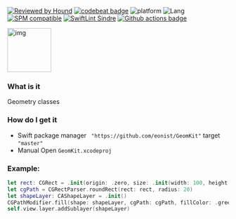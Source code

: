 [![Reviewed by Hound](https://img.shields.io/badge/Reviewed_by-Hound-8E64B0.svg)](https://houndci.com)
[![codebeat badge](https://codebeat.co/badges/bdda373a-6022-49be-949b-dece00d40a10)](https://codebeat.co/projects/github-com-eonist-geomsugar-master)
![platform](https://img.shields.io/badge/Platform-macOS/iOS-blue.svg)
![Lang](https://img.shields.io/badge/Language-Swift%205.1-orange.svg)
[![SPM compatible](https://img.shields.io/badge/SPM-compatible-4BC51D.svg?style=flat)](https://github.com/apple/swift-package-manager)
[![SwiftLint Sindre](https://img.shields.io/badge/SwiftLint-Sindre-hotpink.svg)](https://github.com/sindresorhus/swiftlint-sindre)
[![Github actions badge](https://badgen.net/github/checks/eonist/GeomKit?icon=github&label=Build%20Status)](https://github.com/eonist/GeomKit/actions)

<img width="100" alt="img" src="https://rawgit.com/stylekit/img/master/GraphicsLib.svg">

### What is it
Geometry classes

### How do I get it
- Swift package manager ` "https://github.com/eonist/GeomKit"` target `"master"`
- Manual Open `GeomKit.xcodeproj`

### Example:

```swift
let rect: CGRect = .init(origin: .zero, size: .init(width: 100, height: 100))
let cgPath = CGRectParser.roundRect(rect: rect, radius: 20)
let shapeLayer: CAShapeLayer = .init()
CGPathModifier.fill(shape: shapeLayer, cgPath: cgPath, fillColor: .green)
self.view.layer.addSublayer(shapeLayer)
```
